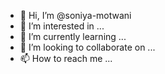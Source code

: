 - 👋 Hi, I’m @soniya-motwani
- 👀 I’m interested in ...
- 🌱 I’m currently learning ...
- 💞️ I’m looking to collaborate on ...
- 📫 How to reach me ...

<!---
soniya-motwani/soniya-motwani is a ✨ special ✨ repository because its `README.md` (this file) appears on your GitHub profile.
You can click the Preview link to take a look at your changes.
--->
